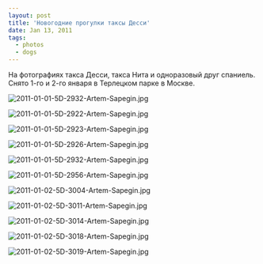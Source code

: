 ```yaml
---
layout: post
title: 'Новогодние прогулки таксы Десси'
date: Jan 13, 2011
tags:
  - photos
  - dogs
---
```


На фотографиях такса Десси, такса Нита и одноразовый друг спаниель. Снято 1-го и 2-го января в Терлецком парке в Москве.

![2011-01-01-5D-2932-Artem-Sapegin.jpg](photo://1130)

<!--more-->

![2011-01-01-5D-2922-Artem-Sapegin.jpg](photo://1127)

![2011-01-01-5D-2923-Artem-Sapegin.jpg](photo://1128)

![2011-01-01-5D-2926-Artem-Sapegin.jpg](photo://1129)

![2011-01-01-5D-2932-Artem-Sapegin.jpg](photo://1130)

![2011-01-01-5D-2956-Artem-Sapegin.jpg](photo://1131)

![2011-01-02-5D-3004-Artem-Sapegin.jpg](photo://1132)

![2011-01-02-5D-3011-Artem-Sapegin.jpg](photo://1133)

![2011-01-02-5D-3014-Artem-Sapegin.jpg](upload://2011-01-02-5D-3014-Artem-Sapegin.jpg)

![2011-01-02-5D-3018-Artem-Sapegin.jpg](upload://2011-01-02-5D-3018-Artem-Sapegin.jpg)

![2011-01-02-5D-3019-Artem-Sapegin.jpg](upload://2011-01-02-5D-3019-Artem-Sapegin.jpg)

